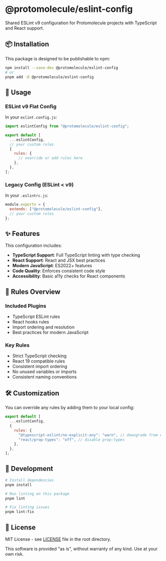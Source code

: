 # @protomolecule/eslint-config

Shared ESLint v9 configuration for Protomolecule projects with TypeScript and React support.

## 📦 Installation

This package is designed to be publishable to npm:

```bash
npm install --save-dev @protomolecule/eslint-config
# or
pnpm add -D @protomolecule/eslint-config
```

## 🚀 Usage

### ESLint v9 Flat Config

In your `eslint.config.js`:

```javascript
import eslintConfig from "@protomolecule/eslint-config";

export default [
  ...eslintConfig,
  // your custom rules
  {
    rules: {
      // override or add rules here
    },
  },
];
```

### Legacy Config (ESLint < v9)

In your `.eslintrc.js`:

```javascript
module.exports = {
  extends: ["@protomolecule/eslint-config"],
  // your custom rules
};
```

## ✨ Features

This configuration includes:

- **TypeScript Support**: Full TypeScript linting with type checking
- **React Support**: React and JSX best practices
- **Modern JavaScript**: ES2022+ features
- **Code Quality**: Enforces consistent code style
- **Accessibility**: Basic a11y checks for React components

## 📝 Rules Overview

### Included Plugins

- TypeScript ESLint rules
- React hooks rules
- Import ordering and resolution
- Best practices for modern JavaScript

### Key Rules

- Strict TypeScript checking
- React 19 compatible rules
- Consistent import ordering
- No unused variables or imports
- Consistent naming conventions

## 🛠️ Customization

You can override any rules by adding them to your local config:

```javascript
export default [
  ...eslintConfig,
  {
    rules: {
      "@typescript-eslint/no-explicit-any": "warn", // downgrade from error
      "react/prop-types": "off", // disable prop-types
    },
  },
];
```

## 🔧 Development

```bash
# Install dependencies
pnpm install

# Run linting on this package
pnpm lint

# Fix linting issues
pnpm lint:fix
```

## 📄 License

MIT License - see [LICENSE](../../LICENSE) file in the root directory.

This software is provided "as is", without warranty of any kind. Use at your own risk.
